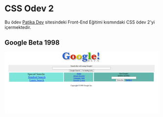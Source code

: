 # CSS Odev 2

Bu ödev [Patika Dev](https://app.patika.dev/moduller/css/odev2) sitesindeki Front-End Eğitimi kısmındaki CSS ödev 2'yi içermektedir.

## Google Beta 1998

![GitHub](img\googlebeta.png)
